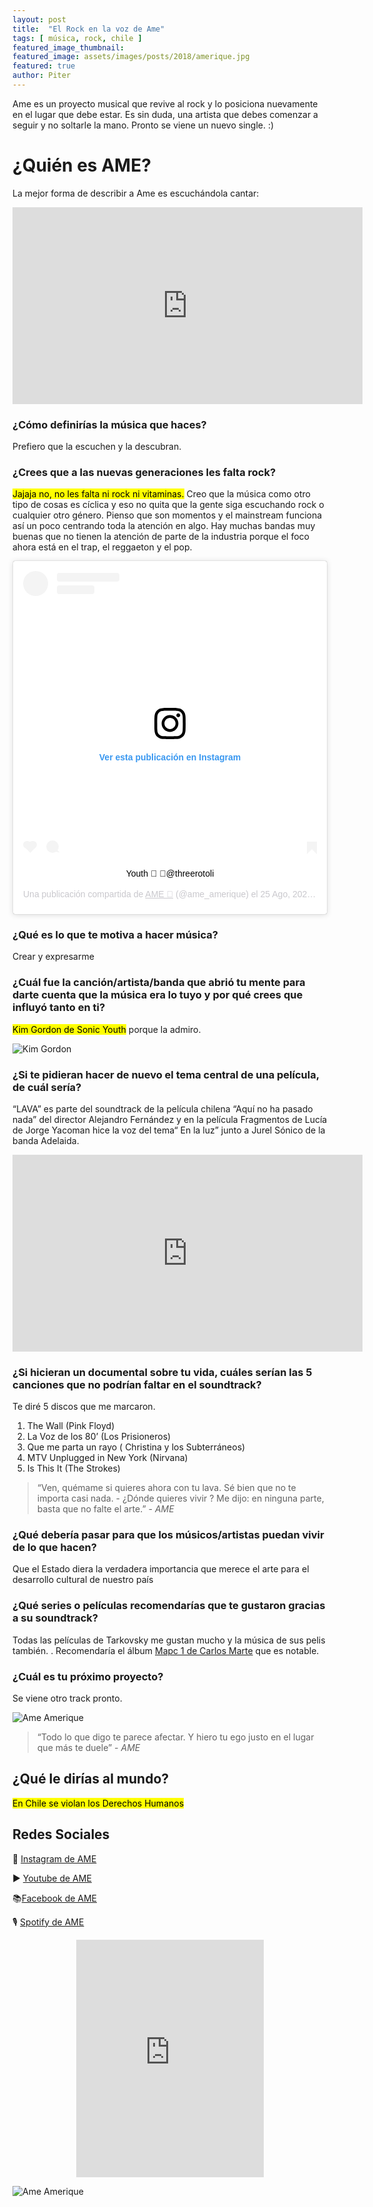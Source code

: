 ```yaml
---
layout: post
title:  "El Rock en la voz de Ame"
tags: [ música, rock, chile ]
featured_image_thumbnail:
featured_image: assets/images/posts/2018/amerique.jpg
featured: true
author: Piter
---
```


Ame es un proyecto musical que revive al rock y lo posiciona nuevamente en el lugar que debe estar. Es sin duda, una artista que debes comenzar a seguir y no soltarle la mano. Pronto se viene un nuevo single. :)

# ¿Quién es AME?

La mejor forma de describir a Ame es escuchándola cantar:

<center><iframe width="560" height="315" src="https://www.youtube.com/embed/gnUdLUZ1Bnc" frameborder="0" allow="accelerometer; autoplay; clipboard-write; encrypted-media; gyroscope; picture-in-picture" allowfullscreen></iframe></center>


### ¿Cómo definirías la música que haces?

Prefiero que la escuchen y la descubran.


### ¿Crees que a las nuevas generaciones les falta rock?

<mark>Jajaja no, no les falta ni rock ni vitaminas.</mark>
Creo que la música como  otro tipo de  cosas es cíclica y eso no quita que la gente siga escuchando rock o cualquier otro género. Pienso que son momentos y el mainstream funciona así un poco centrando toda la atención en algo. Hay muchas bandas muy buenas que no tienen la atención de parte de la industria porque el foco ahora está en el trap, el reggaeton y el pop.


<center><blockquote class="instagram-media" data-instgrm-captioned data-instgrm-permalink="https://www.instagram.com/p/CEVY5fspi25/?utm_source=ig_embed&amp;utm_campaign=loading" data-instgrm-version="12" style=" background:#FFF; border:0; border-radius:3px; box-shadow:0 0 1px 0 rgba(0,0,0,0.5),0 1px 10px 0 rgba(0,0,0,0.15); margin: 1px; max-width:540px; min-width:326px; padding:0; width:99.375%; width:-webkit-calc(100% - 2px); width:calc(100% - 2px);"><div style="padding:16px;"> <a href="https://www.instagram.com/p/CEVY5fspi25/?utm_source=ig_embed&amp;utm_campaign=loading" style=" background:#FFFFFF; line-height:0; padding:0 0; text-align:center; text-decoration:none; width:100%;" target="_blank"> <div style=" display: flex; flex-direction: row; align-items: center;"> <div style="background-color: #F4F4F4; border-radius: 50%; flex-grow: 0; height: 40px; margin-right: 14px; width: 40px;"></div> <div style="display: flex; flex-direction: column; flex-grow: 1; justify-content: center;"> <div style=" background-color: #F4F4F4; border-radius: 4px; flex-grow: 0; height: 14px; margin-bottom: 6px; width: 100px;"></div> <div style=" background-color: #F4F4F4; border-radius: 4px; flex-grow: 0; height: 14px; width: 60px;"></div></div></div><div style="padding: 19% 0;"></div> <div style="display:block; height:50px; margin:0 auto 12px; width:50px;"><svg width="50px" height="50px" viewBox="0 0 60 60" version="1.1" xmlns="https://www.w3.org/2000/svg" xmlns:xlink="https://www.w3.org/1999/xlink"><g stroke="none" stroke-width="1" fill="none" fill-rule="evenodd"><g transform="translate(-511.000000, -20.000000)" fill="#000000"><g><path d="M556.869,30.41 C554.814,30.41 553.148,32.076 553.148,34.131 C553.148,36.186 554.814,37.852 556.869,37.852 C558.924,37.852 560.59,36.186 560.59,34.131 C560.59,32.076 558.924,30.41 556.869,30.41 M541,60.657 C535.114,60.657 530.342,55.887 530.342,50 C530.342,44.114 535.114,39.342 541,39.342 C546.887,39.342 551.658,44.114 551.658,50 C551.658,55.887 546.887,60.657 541,60.657 M541,33.886 C532.1,33.886 524.886,41.1 524.886,50 C524.886,58.899 532.1,66.113 541,66.113 C549.9,66.113 557.115,58.899 557.115,50 C557.115,41.1 549.9,33.886 541,33.886 M565.378,62.101 C565.244,65.022 564.756,66.606 564.346,67.663 C563.803,69.06 563.154,70.057 562.106,71.106 C561.058,72.155 560.06,72.803 558.662,73.347 C557.607,73.757 556.021,74.244 553.102,74.378 C549.944,74.521 548.997,74.552 541,74.552 C533.003,74.552 532.056,74.521 528.898,74.378 C525.979,74.244 524.393,73.757 523.338,73.347 C521.94,72.803 520.942,72.155 519.894,71.106 C518.846,70.057 518.197,69.06 517.654,67.663 C517.244,66.606 516.755,65.022 516.623,62.101 C516.479,58.943 516.448,57.996 516.448,50 C516.448,42.003 516.479,41.056 516.623,37.899 C516.755,34.978 517.244,33.391 517.654,32.338 C518.197,30.938 518.846,29.942 519.894,28.894 C520.942,27.846 521.94,27.196 523.338,26.654 C524.393,26.244 525.979,25.756 528.898,25.623 C532.057,25.479 533.004,25.448 541,25.448 C548.997,25.448 549.943,25.479 553.102,25.623 C556.021,25.756 557.607,26.244 558.662,26.654 C560.06,27.196 561.058,27.846 562.106,28.894 C563.154,29.942 563.803,30.938 564.346,32.338 C564.756,33.391 565.244,34.978 565.378,37.899 C565.522,41.056 565.552,42.003 565.552,50 C565.552,57.996 565.522,58.943 565.378,62.101 M570.82,37.631 C570.674,34.438 570.167,32.258 569.425,30.349 C568.659,28.377 567.633,26.702 565.965,25.035 C564.297,23.368 562.623,22.342 560.652,21.575 C558.743,20.834 556.562,20.326 553.369,20.18 C550.169,20.033 549.148,20 541,20 C532.853,20 531.831,20.033 528.631,20.18 C525.438,20.326 523.257,20.834 521.349,21.575 C519.376,22.342 517.703,23.368 516.035,25.035 C514.368,26.702 513.342,28.377 512.574,30.349 C511.834,32.258 511.326,34.438 511.181,37.631 C511.035,40.831 511,41.851 511,50 C511,58.147 511.035,59.17 511.181,62.369 C511.326,65.562 511.834,67.743 512.574,69.651 C513.342,71.625 514.368,73.296 516.035,74.965 C517.703,76.634 519.376,77.658 521.349,78.425 C523.257,79.167 525.438,79.673 528.631,79.82 C531.831,79.965 532.853,80.001 541,80.001 C549.148,80.001 550.169,79.965 553.369,79.82 C556.562,79.673 558.743,79.167 560.652,78.425 C562.623,77.658 564.297,76.634 565.965,74.965 C567.633,73.296 568.659,71.625 569.425,69.651 C570.167,67.743 570.674,65.562 570.82,62.369 C570.966,59.17 571,58.147 571,50 C571,41.851 570.966,40.831 570.82,37.631"></path></g></g></g></svg></div><div style="padding-top: 8px;"> <div style=" color:#3897f0; font-family:Arial,sans-serif; font-size:14px; font-style:normal; font-weight:550; line-height:18px;"> Ver esta publicación en Instagram</div></div><div style="padding: 12.5% 0;"></div> <div style="display: flex; flex-direction: row; margin-bottom: 14px; align-items: center;"><div> <div style="background-color: #F4F4F4; border-radius: 50%; height: 12.5px; width: 12.5px; transform: translateX(0px) translateY(7px);"></div> <div style="background-color: #F4F4F4; height: 12.5px; transform: rotate(-45deg) translateX(3px) translateY(1px); width: 12.5px; flex-grow: 0; margin-right: 14px; margin-left: 2px;"></div> <div style="background-color: #F4F4F4; border-radius: 50%; height: 12.5px; width: 12.5px; transform: translateX(9px) translateY(-18px);"></div></div><div style="margin-left: 8px;"> <div style=" background-color: #F4F4F4; border-radius: 50%; flex-grow: 0; height: 20px; width: 20px;"></div> <div style=" width: 0; height: 0; border-top: 2px solid transparent; border-left: 6px solid #f4f4f4; border-bottom: 2px solid transparent; transform: translateX(16px) translateY(-4px) rotate(30deg)"></div></div><div style="margin-left: auto;"> <div style=" width: 0px; border-top: 8px solid #F4F4F4; border-right: 8px solid transparent; transform: translateY(16px);"></div> <div style=" background-color: #F4F4F4; flex-grow: 0; height: 12px; width: 16px; transform: translateY(-4px);"></div> <div style=" width: 0; height: 0; border-top: 8px solid #F4F4F4; border-left: 8px solid transparent; transform: translateY(-4px) translateX(8px);"></div></div></div></a> <p style=" margin:8px 0 0 0; padding:0 4px;"> <a href="https://www.instagram.com/p/CEVY5fspi25/?utm_source=ig_embed&amp;utm_campaign=loading" style=" color:#000; font-family:Arial,sans-serif; font-size:14px; font-style:normal; font-weight:normal; line-height:17px; text-decoration:none; word-wrap:break-word;" target="_blank">Youth 🖤 📸@threerotoli</a></p> <p style=" color:#c9c8cd; font-family:Arial,sans-serif; font-size:14px; line-height:17px; margin-bottom:0; margin-top:8px; overflow:hidden; padding:8px 0 7px; text-align:center; text-overflow:ellipsis; white-space:nowrap;">Una publicación compartida de <a href="https://www.instagram.com/ame_amerique/?utm_source=ig_embed&amp;utm_campaign=loading" style=" color:#c9c8cd; font-family:Arial,sans-serif; font-size:14px; font-style:normal; font-weight:normal; line-height:17px;" target="_blank"> AME 🔱</a> (@ame_amerique) el <time style=" font-family:Arial,sans-serif; font-size:14px; line-height:17px;" datetime="2020-08-26T01:32:40+00:00">25 Ago, 2020 a las 6:32 PDT</time></p></div></blockquote> <script async src="//www.instagram.com/embed.js"></script></center>


### ¿Qué es lo que te motiva a hacer música?

Crear y expresarme



### ¿Cuál fue la canción/artista/banda que abrió tu mente para darte cuenta que la música era lo tuyo y por qué crees que influyó tanto en ti?  

<mark>Kim Gordon de Sonic Youth</mark> porque la admiro.

![Kim Gordon](https://ep01.epimg.net/elpais/imagenes/2019/10/10/icon/1570704511_730012_1570708592_sumario_normal.jpg)

### ¿Si te pidieran hacer de nuevo el tema central de una película, de cuál sería?

“LAVA” es parte del soundtrack de la película chilena  “Aquí no ha pasado nada” del director Alejandro Fernández y en la película Fragmentos de Lucía de Jorge Yacoman hice la voz del tema“ En la luz” junto a Jurel Sónico de la banda Adelaida.

<center><iframe width="560" height="315" src="https://www.youtube.com/embed/6M_3WZla1Gc" frameborder="0" allow="accelerometer; autoplay; clipboard-write; encrypted-media; gyroscope; picture-in-picture" allowfullscreen></iframe></center>


### ¿Si hicieran un documental sobre tu vida, cuáles serían las 5 canciones que no podrían faltar en el soundtrack?

Te diré 5 discos que me marcaron.


1. The Wall (Pink Floyd)
2. La Voz de los 80’ (Los Prisioneros)
3. Que me parta un rayo ( Christina y los Subterráneos)
4. MTV Unplugged in New York (Nirvana)
5. Is This It (The Strokes)

<blockquote class="alignleft">“Ven, quémame si quieres  ahora con tu lava. Sé bien que no te importa casi nada.
- ¿Dónde  quieres vivir ? Me dijo: en ninguna parte, basta que no falte el arte.” <cite>- AME </cite></blockquote>


### ¿Qué debería pasar para que los músicos/artistas puedan vivir de lo que hacen?

Que el Estado diera la verdadera importancia que merece el arte para el desarrollo cultural de nuestro país

### ¿Qué series o películas recomendarías que te gustaron gracias a su soundtrack?

Todas las películas de Tarkovsky me gustan mucho y la música de sus pelis también. . Recomendaría el álbum [Mapc 1 de Carlos Marte](https://carlosmarte.bandcamp.com/) que es notable.

### ¿Cuál es tu próximo proyecto?

Se viene otro track pronto.

![Ame Amerique](https://imgur.com/BqREQBL.jpg)

<blockquote class="alignright">“Todo lo que digo te parece afectar. Y hiero tu ego justo en el lugar que más te duele” <cite>- AME </cite></blockquote>

## ¿Qué le dirías al mundo?  

 <mark>En Chile se violan los Derechos Humanos</mark>


## Redes Sociales

📸 [Instagram de AME](https://www.instagram.com/ame_amerique)

▶ [Youtube de AME](https://www.youtube.com/channel/UCErgRSPPUwo-khL93JEc2VQ)

📚[Facebook de AME](https://www.facebook.com/ameriqueame)

🎙 [Spotify de AME](https://open.spotify.com/artist/3owMT8GeMbxn56jymjdByn?si=s-Ssi4zGR6Oa8_8jGdnV_w)

<center><iframe src="https://open.spotify.com/embed/artist/3owMT8GeMbxn56jymjdByn" width="300" height="380" frameborder="0" allowtransparency="true" allow="encrypted-media"></iframe></center>

![Ame Amerique](https://imgur.com/x431fyv.jpg)
